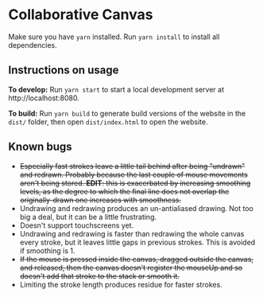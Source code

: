 # Collaborative Canvas

Make sure you have `yarn` installed.
Run `yarn install` to install all dependencies.

## Instructions on usage
**To develop:** Run `yarn start` to start a local development server at http://localhost:8080.

**To build:** Run `yarn build` to generate build versions of the website in the `dist/` folder, then open `dist/index.html` to open the website.

## Known bugs

* ~~Especially fast strokes leave a little tail behind after being "undrawn" and redrawn. Probably because the last couple of mouse movements aren't being stored. **EDIT**: this is exacerbated by increasing smoothing levels, as the degree to which the final line does not overlap the originally-drawn one increases with smoothness.~~
* Undrawing and redrawing produces an un-antialiased drawing. Not too big a deal, but it can be a little frustrating.
* Doesn't support touchscreens yet.
* Undrawing and redrawing is faster than redrawing the whole canvas every stroke, but it leaves little gaps in previous strokes. This is avoided if smoothing is 1.
* ~~If the mouse is pressed inside the canvas, dragged outside the canvas, and released, then the canvas doesn't register the mouseUp and so doesn't add that stroke to the stack or smooth it.~~
* Limiting the stroke length produces residue for faster strokes.
